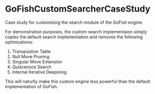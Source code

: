 # GoFishCustomSearcherCaseStudy
Case study for customizing the search module of the GoFish engine.

For demonstration purposes, the custom search implementaion simply copies the default search implementation and removes the following optimizations:
1. Transpostion Table
2. Null Move Pruning
3. Singular Move Extension
4. Quiscensce Search
5. Internal Iterative Deepining

This will naturlly make this custom engine less powerful than the default implementation of GoFish.
